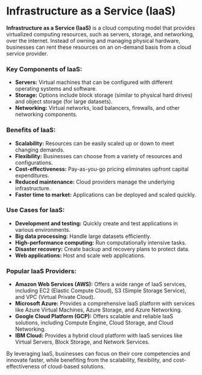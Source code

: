 # Infrastructure as a Service (IaaS)

**Infrastructure as a Service (IaaS)** is a cloud computing model that provides virtualized computing resources, such as servers, storage, and networking, over the internet. Instead of owning and managing physical hardware, businesses can rent these resources on an on-demand basis from a cloud service provider.

### Key Components of IaaS:

* **Servers:** Virtual machines that can be configured with different operating systems and software.
* **Storage:** Options include block storage (similar to physical hard drives) and object storage (for large datasets).
* **Networking:** Virtual networks, load balancers, firewalls, and other networking components.

### Benefits of IaaS:

* **Scalability:** Resources can be easily scaled up or down to meet changing demands.
* **Flexibility:** Businesses can choose from a variety of resources and configurations.
* **Cost-effectiveness:** Pay-as-you-go pricing eliminates upfront capital expenditures.
* **Reduced maintenance:** Cloud providers manage the underlying infrastructure.
* **Faster time to market:** Applications can be deployed and scaled quickly.

### Use Cases for IaaS:

* **Development and testing:** Quickly create and test applications in various environments.
* **Big data processing:** Handle large datasets efficiently.
* **High-performance computing:** Run computationally intensive tasks.
* **Disaster recovery:** Create backup and recovery plans to protect data.
* **Web applications:** Host and scale web applications.

### Popular IaaS Providers:

* **Amazon Web Services (AWS):** Offers a wide range of IaaS services, including EC2 (Elastic Compute Cloud), S3 (Simple Storage Service), and VPC (Virtual Private Cloud).
* **Microsoft Azure:** Provides a comprehensive IaaS platform with services like Azure Virtual Machines, Azure Storage, and Azure Networking.
* **Google Cloud Platform (GCP):** Offers scalable and reliable IaaS solutions, including Compute Engine, Cloud Storage, and Cloud Networking.
* **IBM Cloud:** Provides a hybrid cloud platform with IaaS services like Virtual Servers, Block Storage, and Network Services.

By leveraging IaaS, businesses can focus on their core competencies and innovate faster, while benefiting from the scalability, flexibility, and cost-effectiveness of cloud-based solutions.

